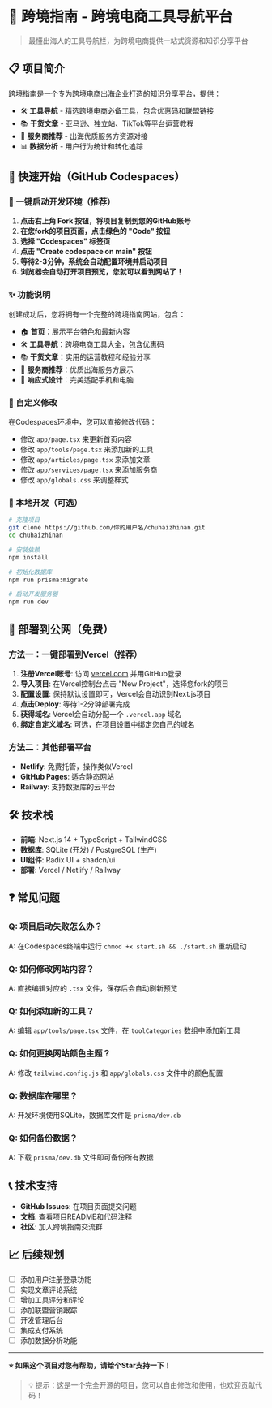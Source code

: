 # 🚀 跨境指南 - 跨境电商工具导航平台

> 最懂出海人的工具导航栏，为跨境电商提供一站式资源和知识分享平台

## 📋 项目简介

跨境指南是一个专为跨境电商出海企业打造的知识分享平台，提供：

- 🛠️ **工具导航** - 精选跨境电商必备工具，包含优惠码和联盟链接
- 📚 **干货文章** - 亚马逊、独立站、TikTok等平台运营教程
- 🤝 **服务商推荐** - 出海优质服务方资源对接
- 📊 **数据分析** - 用户行为统计和转化追踪

## 🎯 快速开始（GitHub Codespaces）

### 🌟 一键启动开发环境（推荐）

1. **点击右上角 Fork 按钮，将项目复制到您的GitHub账号**
2. **在您fork的项目页面，点击绿色的 "Code" 按钮**
3. **选择 "Codespaces" 标签页**
4. **点击 "Create codespace on main" 按钮**
5. **等待2-3分钟，系统会自动配置环境并启动项目**
6. **浏览器会自动打开项目预览，您就可以看到网站了！**

### ✨ 功能说明

创建成功后，您将拥有一个完整的跨境指南网站，包含：

- 🏠 **首页**：展示平台特色和最新内容
- 🛠️ **工具导航**：跨境电商工具大全，包含优惠码
- 📚 **干货文章**：实用的运营教程和经验分享
- 🤝 **服务商推荐**：优质出海服务方展示
- 📱 **响应式设计**：完美适配手机和电脑

### 🎨 自定义修改

在Codespaces环境中，您可以直接修改代码：

- 修改 `app/page.tsx` 来更新首页内容
- 修改 `app/tools/page.tsx` 来添加新的工具
- 修改 `app/articles/page.tsx` 来添加文章
- 修改 `app/services/page.tsx` 来添加服务商
- 修改 `app/globals.css` 来调整样式

### 🔧 本地开发（可选）

```bash
# 克隆项目
git clone https://github.com/你的用户名/chuhaizhinan.git
cd chuhaizhinan

# 安装依赖
npm install

# 初始化数据库
npm run prisma:migrate

# 启动开发服务器
npm run dev
```

## 🚀 部署到公网（免费）

### 方法一：一键部署到Vercel（推荐）

1. **注册Vercel账号**: 访问 [vercel.com](https://vercel.com) 并用GitHub登录
2. **导入项目**: 在Vercel控制台点击 "New Project"，选择您fork的项目
3. **配置设置**: 保持默认设置即可，Vercel会自动识别Next.js项目
4. **点击Deploy**: 等待1-2分钟部署完成
5. **获得域名**: Vercel会自动分配一个 `.vercel.app` 域名
6. **绑定自定义域名**: 可选，在项目设置中绑定您自己的域名

### 方法二：其他部署平台

- **Netlify**: 免费托管，操作类似Vercel
- **GitHub Pages**: 适合静态网站
- **Railway**: 支持数据库的云平台

## 🛠️ 技术栈

- **前端**: Next.js 14 + TypeScript + TailwindCSS
- **数据库**: SQLite (开发) / PostgreSQL (生产)
- **UI组件**: Radix UI + shadcn/ui
- **部署**: Vercel / Netlify / Railway

## ❓ 常见问题

### Q: 项目启动失败怎么办？
A: 在Codespaces终端中运行 `chmod +x start.sh && ./start.sh` 重新启动

### Q: 如何修改网站内容？
A: 直接编辑对应的 `.tsx` 文件，保存后会自动刷新预览

### Q: 如何添加新的工具？
A: 编辑 `app/tools/page.tsx` 文件，在 `toolCategories` 数组中添加新工具

### Q: 如何更换网站颜色主题？
A: 修改 `tailwind.config.js` 和 `app/globals.css` 文件中的颜色配置

### Q: 数据库在哪里？
A: 开发环境使用SQLite，数据库文件是 `prisma/dev.db`

### Q: 如何备份数据？
A: 下载 `prisma/dev.db` 文件即可备份所有数据

## 📞 技术支持

- **GitHub Issues**: 在项目页面提交问题
- **文档**: 查看项目README和代码注释
- **社区**: 加入跨境指南交流群

## 📈 后续规划

- [ ] 添加用户注册登录功能
- [ ] 实现文章评论系统
- [ ] 增加工具评分和评论
- [ ] 添加联盟营销跟踪
- [ ] 开发管理后台
- [ ] 集成支付系统
- [ ] 添加数据分析功能

---

**⭐ 如果这个项目对您有帮助，请给个Star支持一下！**

> 💡 提示：这是一个完全开源的项目，您可以自由修改和使用，也欢迎贡献代码！ 